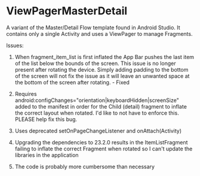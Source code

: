 # ViewPagerMasterDetail
A variant of the Master/Detail Flow template found in Android Studio. It contains only a single Activity and uses a ViewPager to manage Fragments.

Issues:

1. When fragment_item_list is first inflated the App Bar pushes the last item of the list below the bounds of the screen. This issue is no longer present after rotating the device. Simply adding padding to the bottom of the screen will not fix the issue as it will leave an unwanted space at the bottom of the screen after rotating. - Fixed

2. Requires android:configChanges="orientation|keyboardHidden|screenSize" added to the manifest in order for the Child (detail) fragment to inflate the correct layout when rotated. I'd like to not have to enforce this. PLEASE help fix this bug.

3. Uses deprecated setOnPageChangeListener and onAttach(Activity)

4. Upgrading the dependencies to 23.2.0 results in the ItemListFragment failing to inflate the correct Fragment when rotated so I can't update the libraries in the application

5. The code is probably more cumbersome than necessary
